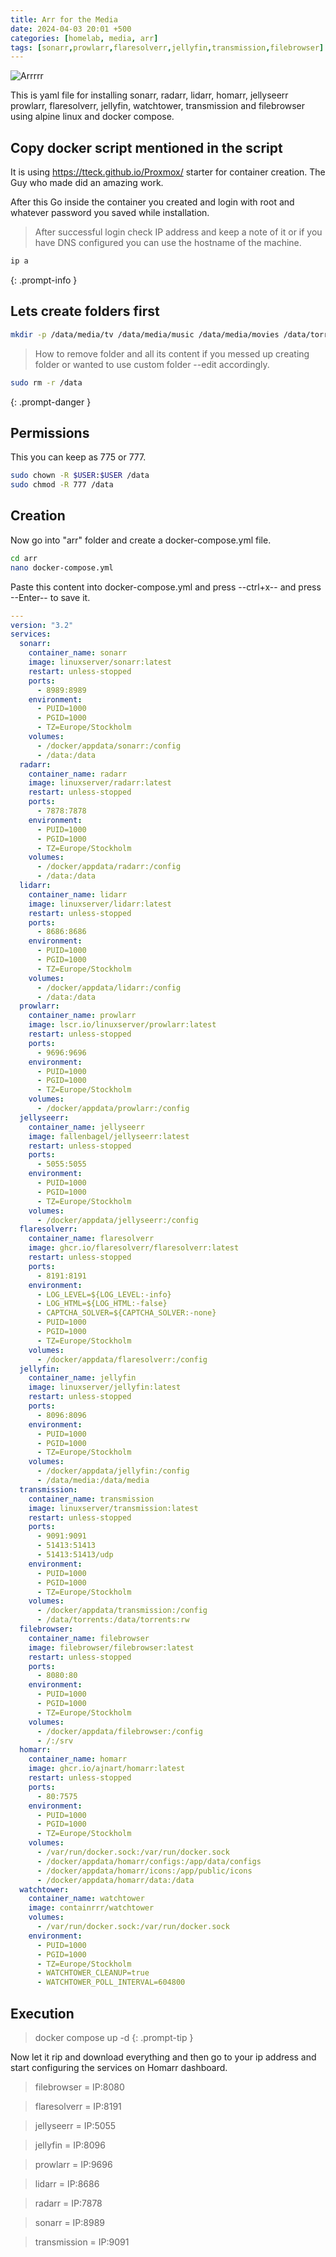 ```yaml
---
title: Arr for the Media
date: 2024-04-03 20:01 +500
categories: [homelab, media, arr]
tags: [sonarr,prowlarr,flaresolverr,jellyfin,transmission,filebrowser]
---
```


![Arrrrr](https://www.sparklebox.co.uk/wp-content/uploads/1-9220.jpg)

This is yaml file for installing sonarr, radarr, lidarr, homarr, jellyseerr prowlarr, flaresolverr, jellyfin, watchtower, transmission and filebrowser using alpine linux and docker compose. 

## Copy docker script mentioned in the script

It is using https://tteck.github.io/Proxmox/ starter for container creation. The Guy who made did an amazing work.

After this Go inside the container you created and login with root and whatever password you saved while installation. 

> After successful login check IP address and keep a note of it or if you have DNS configured you can use the hostname of the machine. 
```bash
ip a
```
{: .prompt-info }

## Lets create folders first 

```bash
mkdir -p /data/media/tv /data/media/music /data/media/movies /data/torrents/tv /data/torrents/music /data/torrents/movies arr
```
> How to remove folder and all its content if you messed up creating folder or wanted to use custom folder --edit accordingly.
```bash
sudo rm -r /data
```
{: .prompt-danger }

## Permissions
This you can keep as 775 or 777. 
```bash
sudo chown -R $USER:$USER /data
sudo chmod -R 777 /data
```
## Creation

Now go into "arr" folder and create a docker-compose.yml file.

```bash
cd arr
nano docker-compose.yml
```
Paste this content into docker-compose.yml and press --ctrl+x-- and press --Enter-- to save it.

```yaml
---
version: "3.2"
services:
  sonarr:
    container_name: sonarr
    image: linuxserver/sonarr:latest
    restart: unless-stopped
    ports:
      - 8989:8989
    environment:
      - PUID=1000
      - PGID=1000
      - TZ=Europe/Stockholm
    volumes:
      - /docker/appdata/sonarr:/config
      - /data:/data
  radarr:
    container_name: radarr
    image: linuxserver/radarr:latest
    restart: unless-stopped
    ports:
      - 7878:7878
    environment:
      - PUID=1000
      - PGID=1000
      - TZ=Europe/Stockholm
    volumes:
      - /docker/appdata/radarr:/config
      - /data:/data
  lidarr:
    container_name: lidarr
    image: linuxserver/lidarr:latest
    restart: unless-stopped
    ports:
      - 8686:8686
    environment:
      - PUID=1000
      - PGID=1000
      - TZ=Europe/Stockholm
    volumes:
      - /docker/appdata/lidarr:/config
      - /data:/data
  prowlarr:
    container_name: prowlarr
    image: lscr.io/linuxserver/prowlarr:latest
    restart: unless-stopped
    ports:
      - 9696:9696
    environment:
      - PUID=1000
      - PGID=1000
      - TZ=Europe/Stockholm
    volumes:
      - /docker/appdata/prowlarr:/config
  jellyseerr:
    container_name: jellyseerr
    image: fallenbagel/jellyseerr:latest
    restart: unless-stopped
    ports:
      - 5055:5055
    environment:
      - PUID=1000
      - PGID=1000
      - TZ=Europe/Stockholm 
    volumes:
      - /docker/appdata/jellyseerr:/config
  flaresolverr:
    container_name: flaresolverr
    image: ghcr.io/flaresolverr/flaresolverr:latest
    restart: unless-stopped
    ports:
      - 8191:8191
    environment:
      - LOG_LEVEL=${LOG_LEVEL:-info}
      - LOG_HTML=${LOG_HTML:-false}
      - CAPTCHA_SOLVER=${CAPTCHA_SOLVER:-none}
      - PUID=1000
      - PGID=1000
      - TZ=Europe/Stockholm
    volumes:
      - /docker/appdata/flaresolverr:/config
  jellyfin:
    container_name: jellyfin
    image: linuxserver/jellyfin:latest
    restart: unless-stopped
    ports:
      - 8096:8096
    environment:
      - PUID=1000
      - PGID=1000
      - TZ=Europe/Stockholm
    volumes:
      - /docker/appdata/jellyfin:/config
      - /data/media:/data/media
  transmission:
    container_name: transmission
    image: linuxserver/transmission:latest
    restart: unless-stopped
    ports:
      - 9091:9091
      - 51413:51413
      - 51413:51413/udp
    environment:
      - PUID=1000
      - PGID=1000
      - TZ=Europe/Stockholm
    volumes:
      - /docker/appdata/transmission:/config
      - /data/torrents:/data/torrents:rw
  filebrowser:
    container_name: filebrowser
    image: filebrowser/filebrowser:latest
    restart: unless-stopped
    ports:
      - 8080:80
    environment:
      - PUID=1000
      - PGID=1000
      - TZ=Europe/Stockholm
    volumes:
      - /docker/appdata/filebrowser:/config
      - /:/srv
  homarr:
    container_name: homarr
    image: ghcr.io/ajnart/homarr:latest
    restart: unless-stopped
    ports:
      - 80:7575
    environment:
      - PUID=1000
      - PGID=1000
      - TZ=Europe/Stockholm
    volumes:
      - /var/run/docker.sock:/var/run/docker.sock
      - /docker/appdata/homarr/configs:/app/data/configs
      - /docker/appdata/homarr/icons:/app/public/icons
      - /docker/appdata/homarr/data:/data
  watchtower:
    container_name: watchtower
    image: containrrr/watchtower
    volumes:
      - /var/run/docker.sock:/var/run/docker.sock
    environment:
      - PUID=1000
      - PGID=1000
      - TZ=Europe/Stockholm
      - WATCHTOWER_CLEANUP=true
      - WATCHTOWER_POLL_INTERVAL=604800
```
## Execution
> docker compose up -d
{: .prompt-tip }

Now let it rip and download everything and then go to your ip address and start configuring the services on Homarr dashboard. 

> filebrowser = IP:8080

> flaresolverr = IP:8191

> jellyseerr = IP:5055

> jellyfin = IP:8096

> prowlarr = IP:9696

> lidarr = IP:8686

> radarr = IP:7878

> sonarr = IP:8989

> transmission = IP:9091